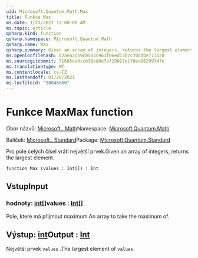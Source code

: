 ```yaml
---
uid: Microsoft.Quantum.Math.Max
title: Funkce Max
ms.date: 1/23/2021 12:00:00 AM
ms.topic: article
qsharp.kind: function
qsharp.namespace: Microsoft.Quantum.Math
qsharp.name: Max
qsharp.summary: Given an array of integers, returns the largest element.
ms.openlocfilehash: d2aea2c59c0503c963f06ed13b7c7bddbe771b28
ms.sourcegitcommit: 71605ea9cc630e84e7ef29027e1f0ea06299747e
ms.translationtype: MT
ms.contentlocale: cs-CZ
ms.lasthandoff: 01/26/2021
ms.locfileid: "98846860"
---
```

# <a name="max-function"></a><span data-ttu-id="acfdd-102">Funkce Max</span><span class="sxs-lookup"><span data-stu-id="acfdd-102">Max function</span></span>

<span data-ttu-id="acfdd-103">Obor názvů: [Microsoft.. Math](xref:Microsoft.Quantum.Math)</span><span class="sxs-lookup"><span data-stu-id="acfdd-103">Namespace: [Microsoft.Quantum.Math](xref:Microsoft.Quantum.Math)</span></span>

<span data-ttu-id="acfdd-104">Balíček: [Microsoft.. Standard](https://nuget.org/packages/Microsoft.Quantum.Standard)</span><span class="sxs-lookup"><span data-stu-id="acfdd-104">Package: [Microsoft.Quantum.Standard](https://nuget.org/packages/Microsoft.Quantum.Standard)</span></span>


<span data-ttu-id="acfdd-105">Pro pole celých čísel vrátí největší prvek.</span><span class="sxs-lookup"><span data-stu-id="acfdd-105">Given an array of integers, returns the largest element.</span></span>

```qsharp
function Max (values : Int[]) : Int
```


## <a name="input"></a><span data-ttu-id="acfdd-106">Vstup</span><span class="sxs-lookup"><span data-stu-id="acfdd-106">Input</span></span>

### <a name="values--int"></a><span data-ttu-id="acfdd-107">hodnoty: [int](xref:microsoft.quantum.lang-ref.int)[]</span><span class="sxs-lookup"><span data-stu-id="acfdd-107">values : [Int](xref:microsoft.quantum.lang-ref.int)[]</span></span>

<span data-ttu-id="acfdd-108">Pole, které má přijmout maximum.</span><span class="sxs-lookup"><span data-stu-id="acfdd-108">An array to take the maximum of.</span></span>



## <a name="output--int"></a><span data-ttu-id="acfdd-109">Výstup: [int](xref:microsoft.quantum.lang-ref.int)</span><span class="sxs-lookup"><span data-stu-id="acfdd-109">Output : [Int](xref:microsoft.quantum.lang-ref.int)</span></span>

<span data-ttu-id="acfdd-110">Největší prvek `values` .</span><span class="sxs-lookup"><span data-stu-id="acfdd-110">The largest element of `values`.</span></span>